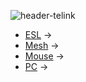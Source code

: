 

![header-telink](https://i.imgur.com/h0Zb2aR.jpg)

- [ESL](https://telinkgithub.github.io/App-Specific/ "ESL") →
- [Mesh](https://telinkgithub.github.io/App-Specific/ "Mesh") →
- [Mouse](https://telinkgithub.github.io/App-Specific/ "Mouse") →
- [PC](https://telinkgithub.github.io/App-Specific/ "PC") →
